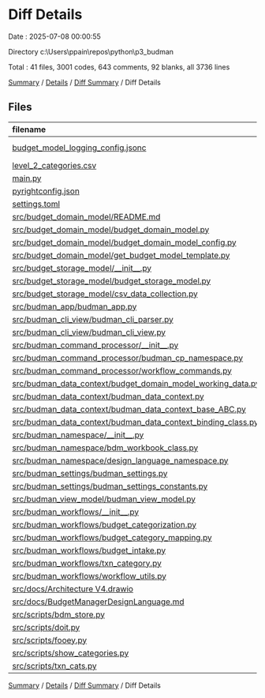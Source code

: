 # Diff Details

Date : 2025-07-08 00:00:55

Directory c:\\Users\\ppain\\repos\\python\\p3_budman

Total : 41 files,  3001 codes, 643 comments, 92 blanks, all 3736 lines

[Summary](results.md) / [Details](details.md) / [Diff Summary](diff.md) / Diff Details

## Files
| filename | language | code | comment | blank | total |
| :--- | :--- | ---: | ---: | ---: | ---: |
| [budget\_model\_logging\_config.jsonc](/budget_model_logging_config.jsonc) | JSON with Comments | 1 | 0 | 0 | 1 |
| [level\_2\_categories.csv](/level_2_categories.csv) | CSV | 248 | 0 | 1 | 249 |
| [main.py](/main.py) | Python | 4 | 0 | 0 | 4 |
| [pyrightconfig.json](/pyrightconfig.json) | JSON | 1 | 0 | 0 | 1 |
| [settings.toml](/settings.toml) | TOML | 2 | 0 | 1 | 3 |
| [src/budget\_domain\_model/README.md](/src/budget_domain_model/README.md) | Markdown | -40 | 0 | -10 | -50 |
| [src/budget\_domain\_model/budget\_domain\_model.py](/src/budget_domain_model/budget_domain_model.py) | Python | -538 | -300 | -34 | -872 |
| [src/budget\_domain\_model/budget\_domain\_model\_config.py](/src/budget_domain_model/budget_domain_model_config.py) | Python | -14 | 7 | -1 | -8 |
| [src/budget\_domain\_model/get\_budget\_model\_template.py](/src/budget_domain_model/get_budget_model_template.py) | Python | -4 | -24 | -3 | -31 |
| [src/budget\_storage\_model/\_\_init\_\_.py](/src/budget_storage_model/__init__.py) | Python | 2 | 0 | 0 | 2 |
| [src/budget\_storage\_model/budget\_storage\_model.py](/src/budget_storage_model/budget_storage_model.py) | Python | 50 | 33 | 2 | 85 |
| [src/budget\_storage\_model/csv\_data\_collection.py](/src/budget_storage_model/csv_data_collection.py) | Python | -9 | 5 | 0 | -4 |
| [src/budman\_app/budman\_app.py](/src/budman_app/budman_app.py) | Python | 62 | 41 | 9 | 112 |
| [src/budman\_cli\_view/budman\_cli\_parser.py](/src/budman_cli_view/budman_cli_parser.py) | Python | 69 | 17 | 13 | 99 |
| [src/budman\_cli\_view/budman\_cli\_view.py](/src/budman_cli_view/budman_cli_view.py) | Python | 17 | 48 | 1 | 66 |
| [src/budman\_command\_processor/\_\_init\_\_.py](/src/budman_command_processor/__init__.py) | Python | 10 | 6 | 4 | 20 |
| [src/budman\_command\_processor/budman\_cp\_namespace.py](/src/budman_command_processor/budman_cp_namespace.py) | Python | 61 | 44 | 11 | 116 |
| [src/budman\_command\_processor/workflow\_commands.py](/src/budman_command_processor/workflow_commands.py) | Python | 26 | 15 | 4 | 45 |
| [src/budman\_data\_context/budget\_domain\_model\_working\_data.py](/src/budman_data_context/budget_domain_model_working_data.py) | Python | 15 | 2 | -1 | 16 |
| [src/budman\_data\_context/budman\_data\_context.py](/src/budman_data_context/budman_data_context.py) | Python | 30 | 10 | 3 | 43 |
| [src/budman\_data\_context/budman\_data\_context\_base\_ABC.py](/src/budman_data_context/budman_data_context_base_ABC.py) | Python | 14 | 4 | 3 | 21 |
| [src/budman\_data\_context/budman\_data\_context\_binding\_class.py](/src/budman_data_context/budman_data_context_binding_class.py) | Python | 21 | 12 | 5 | 38 |
| [src/budman\_namespace/\_\_init\_\_.py](/src/budman_namespace/__init__.py) | Python | 2 | 0 | 0 | 2 |
| [src/budman\_namespace/bdm\_workbook\_class.py](/src/budman_namespace/bdm_workbook_class.py) | Python | 74 | 26 | -2 | 98 |
| [src/budman\_namespace/design\_language\_namespace.py](/src/budman_namespace/design_language_namespace.py) | Python | 11 | 1 | 0 | 12 |
| [src/budman\_settings/budman\_settings.py](/src/budman_settings/budman_settings.py) | Python | 15 | 7 | 0 | 22 |
| [src/budman\_settings/budman\_settings\_constants.py](/src/budman_settings/budman_settings_constants.py) | Python | 1 | 1 | 1 | 3 |
| [src/budman\_view\_model/budman\_view\_model.py](/src/budman_view_model/budman_view_model.py) | Python | -53 | 138 | -2 | 83 |
| [src/budman\_workflows/\_\_init\_\_.py](/src/budman_workflows/__init__.py) | Python | 62 | 4 | 0 | 66 |
| [src/budman\_workflows/budget\_categorization.py](/src/budman_workflows/budget_categorization.py) | Python | -26 | -82 | -2 | -110 |
| [src/budman\_workflows/budget\_category\_mapping.py](/src/budman_workflows/budget_category_mapping.py) | Python | -21 | 61 | 11 | 51 |
| [src/budman\_workflows/budget\_intake.py](/src/budman_workflows/budget_intake.py) | Python | 127 | 76 | 16 | 219 |
| [src/budman\_workflows/txn\_category.py](/src/budman_workflows/txn_category.py) | Python | 107 | 117 | 9 | 233 |
| [src/budman\_workflows/workflow\_utils.py](/src/budman_workflows/workflow_utils.py) | Python | 266 | 135 | 6 | 407 |
| [src/docs/Architecture V4.drawio](/src/docs/Architecture%20V4.drawio) | Draw.io | 2,135 | 0 | 0 | 2,135 |
| [src/docs/BudgetManagerDesignLanguage.md](/src/docs/BudgetManagerDesignLanguage.md) | Markdown | 20 | 0 | 8 | 28 |
| [src/scripts/bdm\_store.py](/src/scripts/bdm_store.py) | Python | 72 | 19 | -1 | 90 |
| [src/scripts/doit.py](/src/scripts/doit.py) | Python | 27 | 3 | 6 | 36 |
| [src/scripts/fooey.py](/src/scripts/fooey.py) | Python | -12 | 40 | 5 | 33 |
| [src/scripts/show\_categories.py](/src/scripts/show_categories.py) | Python | 4 | 1 | 1 | 6 |
| [src/scripts/txn\_cats.py](/src/scripts/txn_cats.py) | Python | 162 | 176 | 28 | 366 |

[Summary](results.md) / [Details](details.md) / [Diff Summary](diff.md) / Diff Details